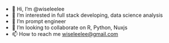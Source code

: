 - 👋 Hi, I’m @wiseleelee
- 👀 I’m interested in full stack developing, data science analysis
- 🌱 I’m prompt engineer
- 💞️ I’m looking to collaborate on R, Python, Nuxjs
- 📫 How to reach me wiseleelee@gmail.com

<!---
wiseleelee/wiseleelee is a ✨ special ✨ repository because its `README.md` (this file) appears on your GitHub profile.
You can click the Preview link to take a look at your changes.
--->
